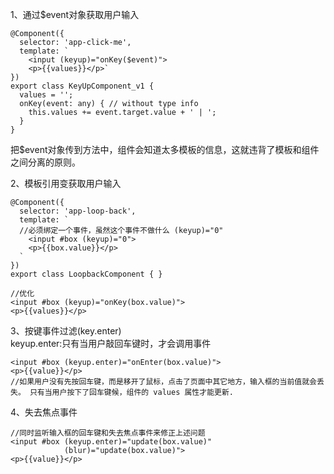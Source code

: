 1、通过$event对象获取用户输入
```
@Component({
  selector: 'app-click-me',
  template: `
    <input (keyup)="onKey($event)">
    <p>{{values}}</p>`
})
export class KeyUpComponent_v1 {
  values = '';
  onKey(event: any) { // without type info
    this.values += event.target.value + ' | ';
  }
}
```
把$event对象传到方法中，组件会知道太多模板的信息，这就违背了模板和组件之间分离的原则。

2、模板引用变获取用户输入
```
@Component({
  selector: 'app-loop-back',
  template: `
  //必须绑定一个事件，虽然这个事件不做什么 (keyup)="0"
    <input #box (keyup)="0">
    <p>{{box.value}}</p>
  `
})
export class LoopbackComponent { }

//优化
<input #box (keyup)="onKey(box.value)">
<p>{{values}}</p>
```

3、按键事件过滤(key.enter)<br>
keyup.enter:只有当用户敲回车键时，才会调用事件
```
<input #box (keyup.enter)="onEnter(box.value)">
<p>{{value}}</p>
//如果用户没有先按回车键，而是移开了鼠标，点击了页面中其它地方，输入框的当前值就会丢失。 只有当用户按下了回车键候，组件的 values 属性才能更新.
```

4、失去焦点事件
```
//同时监听输入框的回车键和失去焦点事件来修正上述问题
<input #box (keyup.enter)="update(box.value)"
            (blur)="update(box.value)">
<p>{{value}}</p>
```

